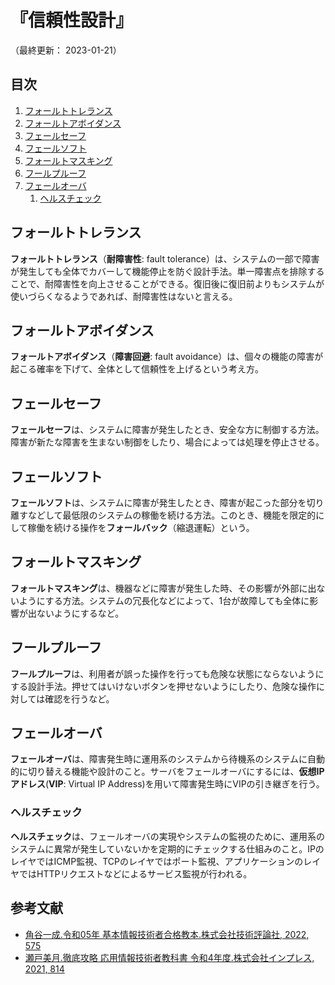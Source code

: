 # 『信頼性設計』

（最終更新： 2023-01-21）


## 目次

1. [フォールトトレランス](#フォールトトレランス)
1. [フォールトアボイダンス](#フォールトアボイダンス)
1. [フェールセーフ](#フェールセーフ)
1. [フェールソフト](#フェールソフト)
1. [フォールトマスキング](#フォールトマスキング)
1. [フールプルーフ](#フールプルーフ)
1. [フェールオーバ](#フェールオーバ)
	1. [ヘルスチェック](#ヘルスチェック)


## フォールトトレランス

**フォールトトレランス**（**耐障害性**: fault tolerance）は、システムの一部で障害が発生しても全体でカバーして機能停止を防ぐ設計手法。単一障害点を排除することで、耐障害性を向上させることができる。復旧後に復旧前よりもシステムが使いづらくなるようであれば、耐障害性はないと言える。


## フォールトアボイダンス

**フォールトアボイダンス**（**障害回避**: fault avoidance）は、個々の機能の障害が起こる確率を下げて、全体として信頼性を上げるという考え方。


## フェールセーフ

**フェールセーフ**は、システムに障害が発生したとき、安全な方に制御する方法。障害が新たな障害を生まない制御をしたり、場合によっては処理を停止させる。


## フェールソフト

**フェールソフト**は、システムに障害が発生したとき、障害が起こった部分を切り離すなどして最低限のシステムの稼働を続ける方法。このとき、機能を限定的にして稼働を続ける操作を**フォールバック**（縮退運転）という。


## フォールトマスキング

**フォールトマスキング**は、機器などに障害が発生した時、その影響が外部に出ないようにする方法。システムの冗長化などによって、1台が故障しても全体に影響が出ないようにするなど。


## フールプルーフ

**フールプルーフ**は、利用者が誤った操作を行っても危険な状態にならないようにする設計手法。押せてはいけないボタンを押せないようにしたり、危険な操作に対しては確認を行うなど。


## フェールオーバ

**フェールオーバ**は、障害発生時に運用系のシステムから待機系のシステムに自動的に切り替える機能や設計のこと。サーバをフェールオーバにするには、**仮想IPアドレス**(**VIP**: Virtual IP Address)を用いて障害発生時にVIPの引き継ぎを行う。

### ヘルスチェック

**ヘルスチェック**は、フェールオーバの実現やシステムの監視のために、運用系のシステムに異常が発生していないかを定期的にチェックする仕組みのこと。IPのレイヤではICMP監視、TCPのレイヤではポート監視、アプリケーションのレイヤではHTTPリクエストなどによるサービス監視が行われる。


## 参考文献

- [角谷一成.令和05年 基本情報技術者合格教本.株式会社技術評論社, 2022, 575](https://gihyo.jp/book/2022/978-4-297-13164-7)
- [瀬戸美月.徹底攻略 応用情報技術者教科書 令和4年度.株式会社インプレス, 2021, 814](https://book.impress.co.jp/books/1121101057)
